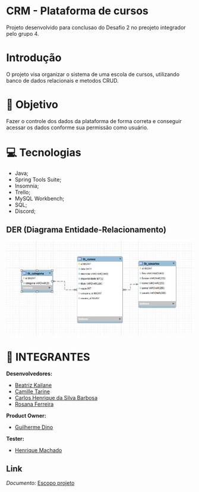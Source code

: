 # CRM - Plataforma de cursos 
Projeto desenvolvido para conclusao do Desafio 2 no preojeto integrador pelo grupo 4.

# Introdução
O projeto visa organizar o sistema de uma escola de cursos, utilizando banco de dados relacionais e metodos CRUD.


# 🎯  Objetivo
Fazer o controle dos dados da plataforma de forma correta e conseguir acessar os dados conforme sua permissão como usuário. 

 # 💻 Tecnologias 
* Java;
* Spring Tools Suite;
* Insomnia;
* Trello;
* MySQL Workbench;
* SQL;
* Discord;

## DER (Diagrama Entidade-Relacionamento)
![imagem DER](img/DER.png) 

# 👥 INTEGRANTES 
 
**Desenvolvedores:**
- [Beatriz Kailane](https://github.com/BeaKaylanee)
- [Camille Tarine](https://github.com/CahTarine)
- [Carlos Henrique da Silva Barbosa](https://github.com/Henrykeeh)
- [Rosana Ferreira](https://github.com/lelesrosana)

**Product Owner:**
- [Guilherme Dino](https://github.com/meDinoo)

**Tester:**
- [Henrique Machado](https://github.com/scottineo)


## Link
*Documento:* [Escopo projeto](https://docs.google.com/document/d/11joEl_wFgnJrq7l5-i9XRADNRNGSJDWxrj1hSJP2yus/edit?usp=sharing)
